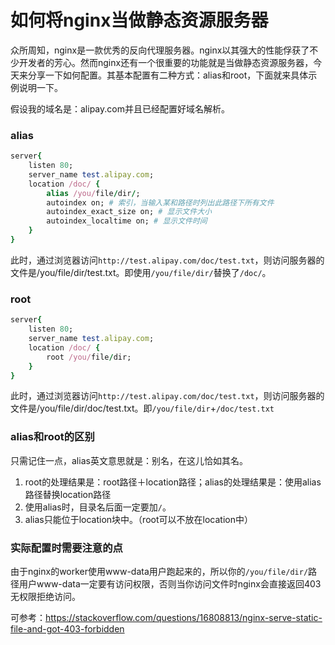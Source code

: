# 如何将nginx当做静态资源服务器
众所周知，nginx是一款优秀的反向代理服务器。nginx以其强大的性能俘获了不少开发者的芳心。然而nginx还有一个很重要的功能就是当做静态资源服务器，今天来分享一下如何配置。其基本配置有二种方式：alias和root，下面就来具体示例说明一下。

假设我的域名是：alipay.com并且已经配置好域名解析。

### alias
```ruby
server{
    listen 80;
    server_name test.alipay.com;
    location /doc/ {
        alias /you/file/dir/;
        autoindex on; # 索引，当输入某和路径时列出此路径下所有文件
        autoindex_exact_size on; # 显示文件大小
        autoindex_localtime on; # 显示文件时间
    }
}
```
此时，通过浏览器访问`http://test.alipay.com/doc/test.txt`，则访问服务器的文件是/you/file/dir/test.txt。即使用`/you/file/dir/`替换了`/doc/`。

### root
```ruby
server{
    listen 80;
    server_name test.alipay.com;
    location /doc/ {
        root /you/file/dir;
    }
}
```
此时，通过浏览器访问`http://test.alipay.com/doc/test.txt`，则访问服务器的文件是/you/file/dir/doc/test.txt。即`/you/file/dir`+`/doc/test.txt`


### alias和root的区别
只需记住一点，alias英文意思就是：别名，在这儿恰如其名。

1. root的处理结果是：root路径＋location路径；alias的处理结果是：使用alias路径替换location路径
2. 使用alias时，目录名后面一定要加`/`。
3. alias只能位于location块中。（root可以不放在location中）

### 实际配置时需要注意的点
由于nginx的worker使用www-data用户跑起来的，所以你的`/you/file/dir/`路径用户www-data一定要有访问权限，否则当你访问文件时nginx会直接返回403无权限拒绝访问。

可参考：https://stackoverflow.com/questions/16808813/nginx-serve-static-file-and-got-403-forbidden